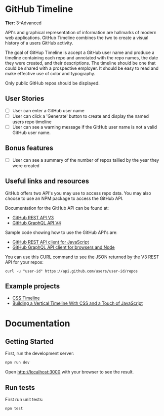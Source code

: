 # GitHub Timeline

**Tier:** 3-Advanced

API's and graphical representation of information are hallmarks of modern
web applications. GitHub Timeline combines the two to create a visual history
of a users GitHub activity.

The goal of GitHup Timeline is accept a GitHub user name and produce a
timeline containing each repo and annotated with the repo names, the date
they were created, and their descriptions. The timeline should be one that
could be shared with a prospective employer. It should be easy to read and
make effective use of color and typography.

Only public GitHub repos should be displayed.

## User Stories

- [ ] User can enter a GitHub user name
- [ ] User can click a 'Generate' button to create and display the named
      users repo timeline
- [ ] User can see a warning message if the GitHub user name is not a valid
      GitHub user name.

## Bonus features

- [ ] User can see a summary of the number of repos tallied by the year they
      were created

## Useful links and resources

GitHub offers two API's you may use to access repo data. You may also choose
to use an NPM package to access the GitHub API.

Documentation for the GitHub API can be found at:

- [GitHub REST API V3](https://developer.github.com/v3/)
- [GitHub GraphQL API V4](https://developer.github.com/v4/)

Sample code showing how to use the GitHub API's are:

- [GitHub REST API client for JavaScript ](https://github.com/octokit/rest.js/)
- [GitHub GraphQL API client for browsers and Node](https://github.com/octokit/graphql.js)

You can use this CURL command to see the JSON returned by the V3 REST API for
your repos:

```
curl -u "user-id" https://api.github.com/users/user-id/repos
```

## Example projects

- [CSS Timeline](https://codepen.io/NilsWe/pen/FemfK)
- [Building a Vertical Timeline With CSS and a Touch of JavaScript](https://codepen.io/tutsplus/pen/QNeJgR)

# Documentation

## Getting Started

First, run the development server:

```bash
npm run dev
```

Open [http://localhost:3000](http://localhost:3000) with your browser to see the result.

## Run tests

First run unit tests:

```bash
npm test
```
